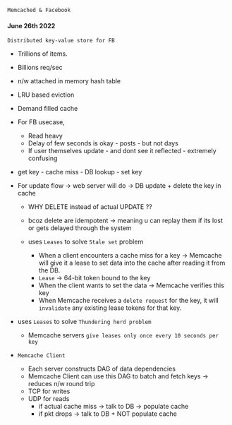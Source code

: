     Memcached & Facebook 

#### June 26th 2022

`Distributed key-value store for FB`

- Trillions of items.
- Billions req/sec
- n/w attached in memory hash table
- LRU based eviction
- Demand filled cache
  
- For FB usecase,
  - Read heavy
  - Delay of few seconds is okay - posts - but not days
  - If user themselves update - and dont see it reflected - extremely confusing

- get key - cache miss - DB lookup - set key

- For update flow -> web server will do -> DB update + delete the key in cache
  - WHY DELETE instead of actual UPDATE ??
  - bcoz delete are idempotent -> meaning u can replay them if its lost or gets delayed through the system

  - uses `Leases` to solve `Stale set` problem
    - When a client encounters a cache miss for a key -> Memcache will give it a lease to set data into the cache after reading it from the DB.
    - `Lease` -> 64-bit token bound to the key
    - When the client wants to set the data -> Memcache verifies this key
    - When Memcache receives a `delete request` for the key, it will `invalidate` any existing lease tokens for that key.

- uses `Leases` to solve `Thundering herd problem`
  - Memcache servers `give leases only once every 10 seconds per key`
  
- `Memcache Client`
  - Each server constructs DAG of data dependencies 
  - Memcache Client can use this DAG to batch and fetch keys -> reduces n/w round trip
  - TCP for writes
  - UDP for reads
    - if actual cache miss -> talk to DB -> populate cache
    - if pkt drops -> talk to DB + NOT populate cache
    



